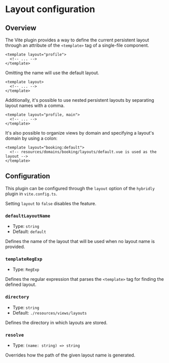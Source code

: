 # Layout configuration

## Overview

The Vite plugin provides a way to define the current persistent layout through an attribute of the `<template>` tag of a single-file component.

```vue
<template layout="profile">
  <!-- ... -->
</template>
```

Omitting the name will use the default layout.

```vue
<template layout>
  <!-- ... -->
</template>
```

Additionally, it's possible to use nested persistent layouts by separating layout names with a comma.

```vue
<template layout="profile, main">
  <!-- ... -->
</template>
```

It's also possible to organize views by domain and specifying a layout's domain by using a colon:

```vue
<template layout="booking:default">
  <!-- resources/domains/booking/layouts/default.vue is used as the layout -->
</template>
```

## Configuration

This plugin can be configured through the `layout` option of the `hybridly` plugin in `vite.config.ts`.

Setting `layout` to `false` disables the feature.

### `defaultLayoutName`

- Type: `string`
- Default: `default`

Defines the name of the layout that will be used when no layout name is provided.

### `templateRegExp`

- Type: `RegExp`

Defines the regular expression that parses the `<template>` tag for finding the defined layout.

### `directory`

- Type: `string`
- Default: `./resources/views/layouts`

Defines the directory in which layouts are stored.

### `resolve`

- Type: `(name: string) => string`

Overrides how the path of the given layout name is generated.
